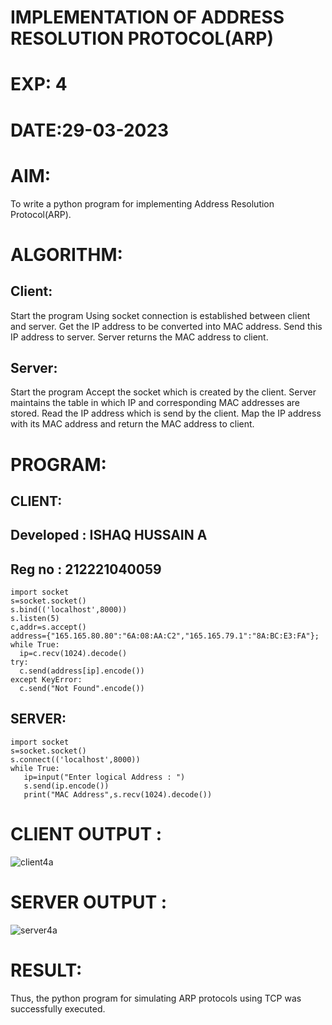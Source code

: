 # IMPLEMENTATION OF ADDRESS RESOLUTION PROTOCOL(ARP)

# EXP: 4

# DATE:29-03-2023

# AIM:
To write a python program for implementing Address Resolution Protocol(ARP).

# ALGORITHM:

## Client:
Start the program
Using socket connection is established between client and server.
Get the IP address to be converted into MAC address.
Send this IP address to server.
Server returns the MAC address to client.

## Server:
Start the program
Accept the socket which is created by the client.
Server maintains the table in which IP and corresponding MAC addresses are stored.
Read the IP address which is send by the client.
Map the IP address with its MAC address and return the MAC address to client.

# PROGRAM:
## CLIENT:

## Developed : ISHAQ HUSSAIN A
## Reg no : 212221040059
```
import socket
s=socket.socket()
s.bind(('localhost',8000))
s.listen(5)
c,addr=s.accept()
address={"165.165.80.80":"6A:08:AA:C2","165.165.79.1":"8A:BC:E3:FA"};
while True:
  ip=c.recv(1024).decode()
try:
  c.send(address[ip].encode())
except KeyError:
  c.send("Not Found".encode())
```
## SERVER:
```
import socket
s=socket.socket()
s.connect(('localhost',8000))
while True:
   ip=input("Enter logical Address : ")
   s.send(ip.encode())
   print("MAC Address",s.recv(1024).decode())
```
# CLIENT OUTPUT :
![client4a](https://github.com/ShakthiSundar-K/EX-4/assets/128116143/0f574ad5-2f34-4205-9aa6-d56fc54b435c)


# SERVER OUTPUT :

![server4a](https://github.com/ShakthiSundar-K/EX-4/assets/128116143/efb6a37f-0135-491e-945c-0fbbbe3b99dd)

# RESULT:
Thus, the python program for simulating ARP protocols using TCP was successfully executed.


